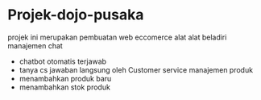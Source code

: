 # Projek-dojo-pusaka
projek ini merupakan pembuatan web eccomerce alat alat beladiri 
manajemen chat 
- chatbot otomatis terjawab
- tanya cs jawaban langsung oleh Customer service 
manajemen produk
- menambahkan produk baru
- menambahkan stok produk
